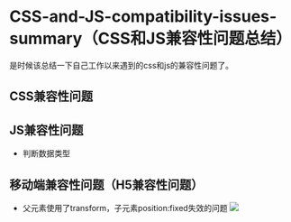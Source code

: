 # CSS-and-JS-compatibility-issues-summary（CSS和JS兼容性问题总结）

是时候该总结一下自己工作以来遇到的css和js的兼容性问题了。

## CSS兼容性问题

## JS兼容性问题
* 判断数据类型

## 移动端兼容性问题（H5兼容性问题）
* 父元素使用了transform，子元素position:fixed失效的问题
![](https://github.com/guodongxiaren/ImageCache/raw/master/Logo/foryou.gif)  

